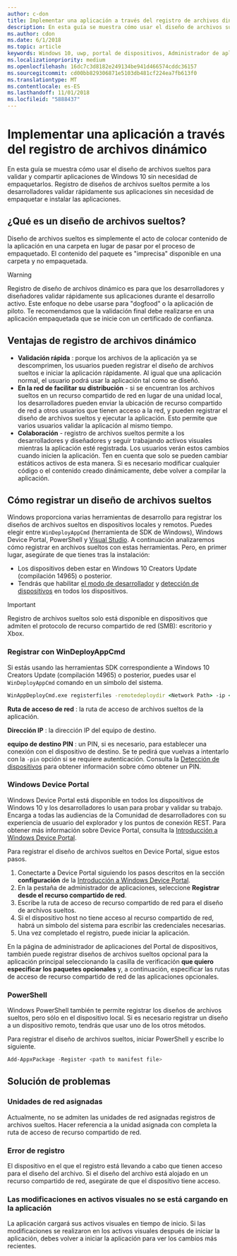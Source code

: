 ```yaml
---
author: c-don
title: Implementar una aplicación a través del registro de archivos dinámico
description: En esta guía se muestra cómo usar el diseño de archivos sueltos para validar y compartir aplicaciones de Windows 10 sin necesidad de empaquetarlos.
ms.author: cdon
ms.date: 6/1/2018
ms.topic: article
keywords: Windows 10, uwp, portal de dispositivos, Administrador de aplicaciones, implementación, sdk
ms.localizationpriority: medium
ms.openlocfilehash: 16dc7c3d8182e249134be941d466574cddc36157
ms.sourcegitcommit: cd00bb829306871e5103db481cf224ea7fb613f0
ms.translationtype: MT
ms.contentlocale: es-ES
ms.lasthandoff: 11/01/2018
ms.locfileid: "5888437"
---
```

# <a name="deploy-an-app-through-loose-file-registration"></a>Implementar una aplicación a través del registro de archivos dinámico 

En esta guía se muestra cómo usar el diseño de archivos sueltos para validar y compartir aplicaciones de Windows 10 sin necesidad de empaquetarlos. Registro de diseños de archivos sueltos permite a los desarrolladores validar rápidamente sus aplicaciones sin necesidad de empaquetar e instalar las aplicaciones. 

## <a name="what-is-a-loose-file-layout"></a>¿Qué es un diseño de archivos sueltos?

Diseño de archivos sueltos es simplemente el acto de colocar contenido de la aplicación en una carpeta en lugar de pasar por el proceso de empaquetado. El contenido del paquete es "imprecisa" disponible en una carpeta y no empaquetada. 

> [!WARNING]
> Registro de diseño de archivos dinámico es para que los desarrolladores y diseñadores validar rápidamente sus aplicaciones durante el desarrollo activo. Este enfoque no debe usarse para "dogfood" o la aplicación de piloto. Te recomendamos que la validación final debe realizarse en una aplicación empaquetada que se inicie con un certificado de confianza. 

## <a name="advantages-of-loose-file-registration"></a>Ventajas de registro de archivos dinámico

- **Validación rápida** : porque los archivos de la aplicación ya se descomprimen, los usuarios pueden registrar el diseño de archivos sueltos e iniciar la aplicación rápidamente. Al igual que una aplicación normal, el usuario podrá usar la aplicación tal como se diseñó. 
- **En la red de facilitar su distribución** - si se encuentran los archivos sueltos en un recurso compartido de red en lugar de una unidad local, los desarrolladores pueden enviar la ubicación de recurso compartido de red a otros usuarios que tienen acceso a la red, y pueden registrar el diseño de archivos sueltos y ejecutar la aplicación. Esto permite que varios usuarios validar la aplicación al mismo tiempo. 
- **Colaboración** - registro de archivos sueltos permite a los desarrolladores y diseñadores y seguir trabajando activos visuales mientras la aplicación esté registrada. Los usuarios verán estos cambios cuando inicien la aplicación. Ten en cuenta que solo se pueden cambiar estáticos activos de esta manera. Si es necesario modificar cualquier código o el contenido creado dinámicamente, debe volver a compilar la aplicación.

## <a name="how-to-register-a-loose-file-layout"></a>Cómo registrar un diseño de archivos sueltos

Windows proporciona varias herramientas de desarrollo para registrar los diseños de archivos sueltos en dispositivos locales y remotos. Puedes elegir entre `WinDeployAppCmd` (herramienta de SDK de Windows), Windows Device Portal, PowerShell y [Visual Studio](https://docs.microsoft.com/windows/uwp/debug-test-perf/deploying-and-debugging-uwp-apps#register-layout-from-network). A continuación analizaremos cómo registrar en archivos sueltos con estas herramientas. Pero, en primer lugar, asegúrate de que tienes tras la instalación:

- Los dispositivos deben estar en Windows 10 Creators Update (compilación 14965) o posterior.
- Tendrás que habilitar [el modo de desarrollador](https://msdn.microsoft.com/windows/uwp/get-started/enable-your-device-for-development) y [detección de dispositivos](https://docs.microsoft.com/en-us/windows/uwp/get-started/enable-your-device-for-development#device-discovery) en todos los dispositivos.

> [!IMPORTANT]
> Registro de archivos sueltos solo está disponible en dispositivos que admiten el protocolo de recurso compartido de red (SMB): escritorio y Xbox. 

### <a name="register-with-windeployappcmd"></a>Registrar con WinDeployAppCmd

Si estás usando las herramientas SDK correspondiente a Windows 10 Creators Update (compilación 14965) o posterior, puedes usar el `WinDeployAppCmd` comando en un símbolo del sistema.

```cmd
WinAppDeployCmd.exe registerfiles -remotedeploydir <Network Path> -ip <IP Address> -pin <target machine PIN>
```

**Ruta de acceso de red** : la ruta de acceso de archivos sueltos de la aplicación.

**Dirección IP** : la dirección IP del equipo de destino.

**equipo de destino PIN** : un PIN, si es necesario, para establecer una conexión con el dispositivo de destino. Se te pedirá que vuelvas a intentarlo con la `-pin` opción si se requiere autenticación. Consulta la [Detección de dispositivos](https://docs.microsoft.com/windows/uwp/get-started/enable-your-device-for-development#device-discovery) para obtener información sobre cómo obtener un PIN.

### <a name="windows-device-portal"></a>Windows Device Portal

Windows Device Portal está disponible en todos los dispositivos de Windows 10 y los desarrolladores lo usan para probar y validar su trabajo. Encarga a todas las audiencias de la Comunidad de desarrolladores con su experiencia de usuario del explorador y los puntos de conexión REST. Para obtener más información sobre Device Portal, consulta la [Introducción a Windows Device Portal](device-portal.md).

Para registrar el diseño de archivos sueltos en Device Portal, sigue estos pasos.

1. Conectarte a Device Portal siguiendo los pasos descritos en la sección **configuración** de la [Introducción a Windows Device Portal](device-portal.md).
1. En la pestaña de administrador de aplicaciones, seleccione **Registrar desde el recurso compartido de red**.
1. Escribe la ruta de acceso de recurso compartido de red para el diseño de archivos sueltos. 
1. Si el dispositivo host no tiene acceso al recurso compartido de red, habrá un símbolo del sistema para escribir las credenciales necesarias.
1. Una vez completado el registro, puede iniciar la aplicación.

En la página de administrador de aplicaciones del Portal de dispositivos, también puede registrar diseños de archivos sueltos opcional para la aplicación principal seleccionando la casilla de verificación **que quiero especificar los paquetes opcionales** y, a continuación, especificar las rutas de acceso de recurso compartido de red de las aplicaciones opcionales. 

### <a name="powershell"></a>PowerShell 

Windows PowerShell también te permite registrar los diseños de archivos sueltos, pero sólo en el dispositivo local. Si es necesario registrar un diseño a un dispositivo remoto, tendrás que usar uno de los otros métodos. 

Para registrar el diseño de archivos sueltos, iniciar PowerShell y escribe lo siguiente.

```PowerShell
Add-AppxPackage -Register <path to manifest file>
```

## <a name="troubleshooting"></a>Solución de problemas

### <a name="mapped-network-drives"></a>Unidades de red asignadas
Actualmente, no se admiten las unidades de red asignadas registros de archivos sueltos. Hacer referencia a la unidad asignada con completa la ruta de acceso de recurso compartido de red.

### <a name="registration-failure"></a>Error de registro
El dispositivo en el que el registro está llevando a cabo que tienen acceso para el diseño del archivo. Si el diseño del archivo está alojado en un recurso compartido de red, asegúrate de que el dispositivo tiene acceso. 

### <a name="modifications-to-visual-assets-arent-being-loaded-in-the-app"></a>Las modificaciones en activos visuales no se está cargando en la aplicación 
La aplicación cargará sus activos visuales en tiempo de inicio. Si las modificaciones se realizaron en los activos visuales después de iniciar la aplicación, debes volver a iniciar la aplicación para ver los cambios más recientes.